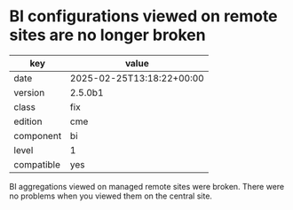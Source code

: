 [//]: # (werk v2)
# BI configurations viewed on remote sites are no longer broken

key        | value
---------- | ---
date       | 2025-02-25T13:18:22+00:00
version    | 2.5.0b1
class      | fix
edition    | cme
component  | bi
level      | 1
compatible | yes

BI aggregations viewed on managed remote sites were broken.
There were no problems when you viewed them on the central site.
